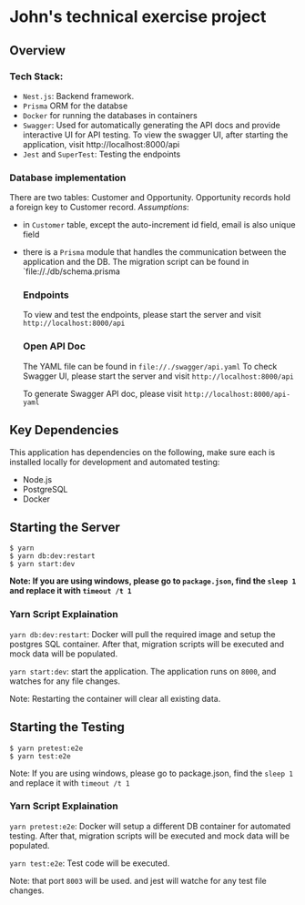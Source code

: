 # John's technical exercise project

## Overview
### Tech Stack:
* `Nest.js`: Backend framework.
* `Prisma` ORM for the databse
* `Docker` for running the databases in containers
* `Swagger`: Used for automatically generating the API docs and provide interactive UI for API testing. To view the swagger UI, after starting the application, visit http://localhost:8000/api
* `Jest` and `SuperTest`: Testing the endpoints

### Database implementation
There are two tables: Customer and Opportunity. Opportunity records hold a foreign key to Customer record.
  *Assumptions*: 
* in `Customer` table, except the auto-increment id field, email is also unique field 
* there is a `Prisma` module that handles the communication between the application and the DB. The migration script can be found in `file://./db/schema.prisma


  ### Endpoints
  To view and test the endpoints, please start the server and visit `http://localhost:8000/api`

  ### Open API Doc
  The YAML file can be found in `file://./swagger/api.yaml`
  To check Swagger UI, please start the server and visit `http://localhost:8000/api`

  To generate Swagger API doc, please visit `http://localhost:8000/api-yaml`



## Key Dependencies

This application has dependencies on the following, make sure each is installed locally for development and automated testing:

* Node.js
* PostgreSQL
* Docker


## Starting the Server

```
$ yarn
$ yarn db:dev:restart
$ yarn start:dev
```

**Note: If you are using windows, please go to `package.json`, find the `sleep 1` and replace it with `timeout /t 1`**

### Yarn Script Explaination
`yarn db:dev:restart`: Docker will pull the required image and setup the postgres SQL container. After that, migration scripts will be executed and mock data will be populated. 

`yarn start:dev`: start the application. The application runs on `8000`, and watches for any file changes.

Note: Restarting the container will clear all existing data.



## Starting the Testing

```
$ yarn pretest:e2e
$ yarn test:e2e
```

Note: If you are using windows, please go to package.json, find the `sleep 1` and replace it with `timeout /t 1`

### Yarn Script Explaination
`yarn pretest:e2e`:  Docker will setup a different DB container for automated testing. After that, migration scripts will be executed and mock data will be populated.

`yarn test:e2e`: Test code will be executed.

Note: that port `8003` will be used. and jest will watche for any test file changes.


